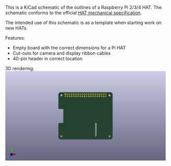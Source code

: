 This is a KiCad schematic of the outlines of a Raspberry Pi 2/3/4 HAT. The
schematic conforms to the official [HAT mechanical
specification](https://github.com/raspberrypi/hats/blob/master/hat-board-mechanical.pdf).

The intended use of this schematic is as a template when starting work on new
HATs.

Features:
* Empty board with the correct dimensions for a Pi HAT
* Cut-outs for camera and display ribbon cables
* 40-pin header in correct location

3D rendering:
![3D rendering](meta/pihat.png)
